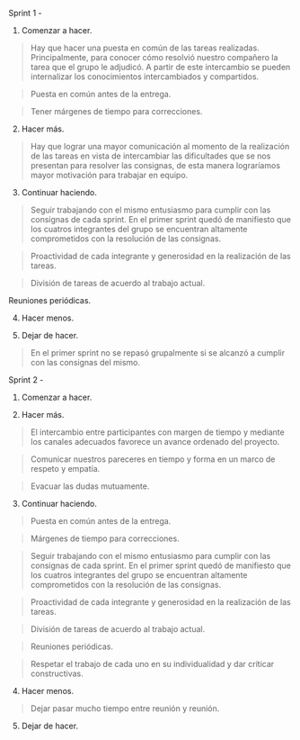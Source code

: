 Sprint 1 -

1. Comenzar a hacer. 

> Hay que hacer una puesta en común de las tareas realizadas. Principalmente, para conocer cómo resolvió nuestro compañero la tarea que el grupo le adjudicó. 
A partir de este intercambio se pueden internalizar los conocimientos intercambiados y compartidos.

> Puesta en común antes de la entrega. 

> Tener márgenes de tiempo para correcciones.

2. Hacer más.

>Hay que lograr una mayor comunicación al momento de la realización de las tareas en vista de intercambiar las dificultades que se nos 
presentan para resolver las consignas, de esta manera lograríamos mayor motivación para trabajar en equipo.

3. Continuar haciendo.

> Seguir trabajando con el mismo entusiasmo para cumplir con las consignas de cada sprint. En el primer sprint quedó de 
manifiesto que los cuatros integrantes del grupo se encuentran altamente comprometidos con la resolución de las consignas.

> Proactividad de cada integrante y generosidad en la realización de las tareas. 

> División de tareas de acuerdo al trabajo actual. 

Reuniones periódicas.

4. Hacer menos. 

5. Dejar de hacer. 

> En el primer sprint no se repasó grupalmente si se alcanzó a cumplir con las consignas del mismo. 

Sprint 2 - 

1. Comenzar a hacer. 

2. Hacer más.

> El intercambio entre participantes con margen de tiempo y mediante los canales adecuados favorece un avance ordenado del proyecto.

> Comunicar nuestros pareceres en tiempo y forma en un marco de respeto y empatía.

> Evacuar las dudas mutuamente.

3. Continuar haciendo.

> Puesta en común antes de la entrega. 

> Márgenes de tiempo para correcciones.

> Seguir trabajando con el mismo entusiasmo para cumplir con las consignas de cada sprint. En el primer sprint quedó de 
manifiesto que los cuatros integrantes del grupo se encuentran altamente comprometidos con la resolución de las consignas.

> Proactividad de cada integrante y generosidad en la realización de las tareas. 

> División de tareas de acuerdo al trabajo actual. 

> Reuniones periódicas.

> Respetar el trabajo de cada uno en su individualidad y dar críticar constructivas.
4. Hacer menos. 

> Dejar pasar mucho tiempo entre reunión y reunión.

5. Dejar de hacer. 
 
